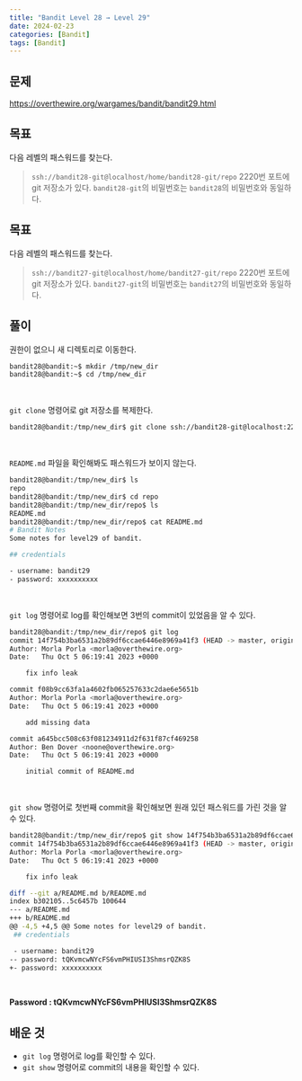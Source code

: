 ```yaml
---
title: "Bandit Level 28 → Level 29"
date: 2024-02-23
categories: [Bandit]
tags: [Bandit]
---
```


## 문제
<https://overthewire.org/wargames/bandit/bandit29.html>

## 목표
다음 레벨의 패스워드를 찾는다.
> `ssh://bandit28-git@localhost/home/bandit28-git/repo` 2220번 포트에 git 저장소가 있다. `bandit28-git`의 비밀번호는 `bandit28`의 비밀번호와 동일하다.

## 목표
다음 레벨의 패스워드를 찾는다.
> `ssh://bandit27-git@localhost/home/bandit27-git/repo` 2220번 포트에 git 저장소가 있다. `bandit27-git`의 비밀번호는 `bandit27`의 비밀번호와 동일하다.



## 풀이

권한이 없으니 새 디렉토리로 이동한다.

```sh
bandit28@bandit:~$ mkdir /tmp/new_dir
bandit28@bandit:~$ cd /tmp/new_dir
```  

&nbsp;  

`git clone` 명령어로 git 저장소를 복제한다.

```sh
bandit28@bandit:/tmp/new_dir$ git clone ssh://bandit28-git@localhost:2220/home/bandit28-git/repo
```  

&nbsp;  

`README.md` 파일을 확인해봐도 패스워드가 보이지 않는다.

```sh
bandit28@bandit:/tmp/new_dir$ ls
repo
bandit28@bandit:/tmp/new_dir$ cd repo
bandit28@bandit:/tmp/new_dir/repo$ ls
README.md
bandit28@bandit:/tmp/new_dir/repo$ cat README.md
# Bandit Notes
Some notes for level29 of bandit.

## credentials

- username: bandit29
- password: xxxxxxxxxx
```  

&nbsp;  

`git log` 명령어로 log를 확인해보면 3번의 commit이 있었음을 알 수 있다. 

```sh
bandit28@bandit:/tmp/new_dir/repo$ git log
commit 14f754b3ba6531a2b89df6ccae6446e8969a41f3 (HEAD -> master, origin/master, origin/HEAD)
Author: Morla Porla <morla@overthewire.org>
Date:   Thu Oct 5 06:19:41 2023 +0000

    fix info leak

commit f08b9cc63fa1a4602fb065257633c2dae6e5651b
Author: Morla Porla <morla@overthewire.org>
Date:   Thu Oct 5 06:19:41 2023 +0000

    add missing data

commit a645bcc508c63f081234911d2f631f87cf469258
Author: Ben Dover <noone@overthewire.org>
Date:   Thu Oct 5 06:19:41 2023 +0000

    initial commit of README.md
```  

&nbsp;  

`git show` 명령어로 첫번째 commit을 확인해보면 원래 있던 패스워드를 가린 것을 알 수 있다.

```sh
bandit28@bandit:/tmp/new_dir/repo$ git show 14f754b3ba6531a2b89df6ccae6446e8969a41f3
commit 14f754b3ba6531a2b89df6ccae6446e8969a41f3 (HEAD -> master, origin/master, origin/HEAD)
Author: Morla Porla <morla@overthewire.org>
Date:   Thu Oct 5 06:19:41 2023 +0000

    fix info leak

diff --git a/README.md b/README.md
index b302105..5c6457b 100644
--- a/README.md
+++ b/README.md
@@ -4,5 +4,5 @@ Some notes for level29 of bandit.
 ## credentials

 - username: bandit29
-- password: tQKvmcwNYcFS6vmPHIUSI3ShmsrQZK8S
+- password: xxxxxxxxxx
```  

&nbsp;  

**Password : tQKvmcwNYcFS6vmPHIUSI3ShmsrQZK8S**

## 배운 것
- `git log` 명령어로 log를 확인할 수 있다.
- `git show` 명령어로 commit의 내용을 확인할 수 있다.